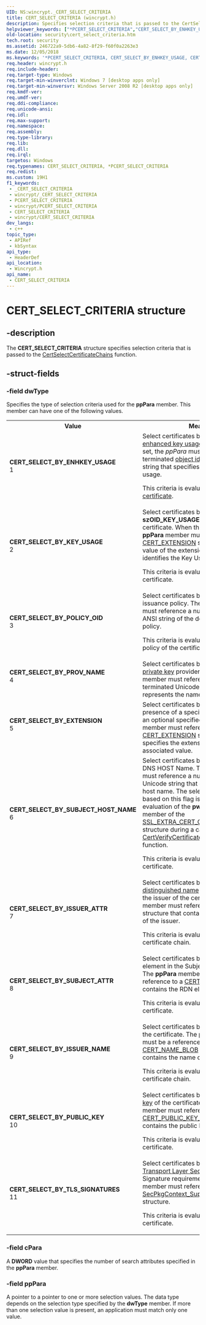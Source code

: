 ```yaml
---
UID: NS:wincrypt._CERT_SELECT_CRITERIA
title: CERT_SELECT_CRITERIA (wincrypt.h)
description: Specifies selection criteria that is passed to the CertSelectCertificateChains function.
helpviewer_keywords: ["*PCERT_SELECT_CRITERIA","CERT_SELECT_BY_ENHKEY_USAGE","CERT_SELECT_BY_EXTENSION","CERT_SELECT_BY_ISSUER_ATTR","CERT_SELECT_BY_ISSUER_NAME","CERT_SELECT_BY_KEY_USAGE","CERT_SELECT_BY_POLICY_OID","CERT_SELECT_BY_PROV_NAME","CERT_SELECT_BY_PUBLIC_KEY","CERT_SELECT_BY_SUBJECT_ATTR","CERT_SELECT_BY_SUBJECT_HOST_NAME","CERT_SELECT_BY_TLS_SIGNATURES","CERT_SELECT_CRITERIA","CERT_SELECT_CRITERIA structure [Security]","PCCERT_SELECT_CRITERIA","PCCERT_SELECT_CRITERIA structure pointer [Security]","PCERT_SELECT_CRITERIA","PCERT_SELECT_CRITERIA structure pointer [Security]","security.cert_select_criteria","wincrypt/CERT_SELECT_CRITERIA","wincrypt/PCCERT_SELECT_CRITERIA","wincrypt/PCERT_SELECT_CRITERIA"]
old-location: security\cert_select_criteria.htm
tech.root: security
ms.assetid: 246722a9-5db6-4a82-8f29-f60f0a2263e3
ms.date: 12/05/2018
ms.keywords: '*PCERT_SELECT_CRITERIA, CERT_SELECT_BY_ENHKEY_USAGE, CERT_SELECT_BY_EXTENSION, CERT_SELECT_BY_ISSUER_ATTR, CERT_SELECT_BY_ISSUER_NAME, CERT_SELECT_BY_KEY_USAGE, CERT_SELECT_BY_POLICY_OID, CERT_SELECT_BY_PROV_NAME, CERT_SELECT_BY_PUBLIC_KEY, CERT_SELECT_BY_SUBJECT_ATTR, CERT_SELECT_BY_SUBJECT_HOST_NAME, CERT_SELECT_BY_TLS_SIGNATURES, CERT_SELECT_CRITERIA, CERT_SELECT_CRITERIA structure [Security], PCCERT_SELECT_CRITERIA, PCCERT_SELECT_CRITERIA structure pointer [Security], PCERT_SELECT_CRITERIA, PCERT_SELECT_CRITERIA structure pointer [Security], security.cert_select_criteria, wincrypt/CERT_SELECT_CRITERIA, wincrypt/PCCERT_SELECT_CRITERIA, wincrypt/PCERT_SELECT_CRITERIA'
req.header: wincrypt.h
req.include-header: 
req.target-type: Windows
req.target-min-winverclnt: Windows 7 [desktop apps only]
req.target-min-winversvr: Windows Server 2008 R2 [desktop apps only]
req.kmdf-ver: 
req.umdf-ver: 
req.ddi-compliance: 
req.unicode-ansi: 
req.idl: 
req.max-support: 
req.namespace: 
req.assembly: 
req.type-library: 
req.lib: 
req.dll: 
req.irql: 
targetos: Windows
req.typenames: CERT_SELECT_CRITERIA, *PCERT_SELECT_CRITERIA
req.redist: 
ms.custom: 19H1
f1_keywords:
 - _CERT_SELECT_CRITERIA
 - wincrypt/_CERT_SELECT_CRITERIA
 - PCERT_SELECT_CRITERIA
 - wincrypt/PCERT_SELECT_CRITERIA
 - CERT_SELECT_CRITERIA
 - wincrypt/CERT_SELECT_CRITERIA
dev_langs:
 - c++
topic_type:
 - APIRef
 - kbSyntax
api_type:
 - HeaderDef
api_location:
 - Wincrypt.h
api_name:
 - CERT_SELECT_CRITERIA
---
```


# CERT_SELECT_CRITERIA structure


## -description

The <b>CERT_SELECT_CRITERIA</b> structure specifies selection criteria that is passed to the <a href="https://docs.microsoft.com/windows/desktop/api/wincrypt/nf-wincrypt-certselectcertificatechains">CertSelectCertificateChains</a> function.

## -struct-fields

### -field dwType

Specifies the type of selection criteria used for the <b>ppPara</b> member. This member can have one of the following values.

<table>
<tr>
<th>Value</th>
<th>Meaning</th>
</tr>
<tr>
<td width="40%"><a id="CERT_SELECT_BY_ENHKEY_USAGE"></a><a id="cert_select_by_enhkey_usage"></a><dl>
<dt><b>CERT_SELECT_BY_ENHKEY_USAGE</b></dt>
<dt>1</dt>
</dl>
</td>
<td width="60%">
Select certificates  based on  a specific <a href="https://docs.microsoft.com/windows/desktop/SecGloss/e-gly">enhanced key usage</a>. When this flag is set, the <i>ppPara</i> must reference a null-terminated <a href="https://docs.microsoft.com/windows/desktop/SecGloss/o-gly">object identifier</a> (OID) ANSI string that specifies the enhanced key usage.

This criteria is evaluated on the <a href="https://docs.microsoft.com/windows/desktop/SecGloss/c-gly">certificate</a>.

</td>
</tr>
<tr>
<td width="40%"><a id="CERT_SELECT_BY_KEY_USAGE"></a><a id="cert_select_by_key_usage"></a><dl>
<dt><b>CERT_SELECT_BY_KEY_USAGE</b></dt>
<dt>2</dt>
</dl>
</td>
<td width="60%">
Select certificates  based on  a specific <b>szOID_KEY_USAGE</b> extension in the certificate.  When this flag is set, the <b>ppPara </b> member must reference a <a href="https://docs.microsoft.com/windows/desktop/api/wincrypt/ns-wincrypt-cert_extension">CERT_EXTENSION</a> structure where the value of the extension is a <b>DWORD</b> that identifies the Key Usage bits.

This criteria is evaluated on the certificate.

</td>
</tr>
<tr>
<td width="40%"><a id="CERT_SELECT_BY_POLICY_OID"></a><a id="cert_select_by_policy_oid"></a><dl>
<dt><b>CERT_SELECT_BY_POLICY_OID</b></dt>
<dt>3</dt>
</dl>
</td>
<td width="60%">
Select certificates based on a specific issuance policy. The <b>ppPara</b> member must reference a null-terminated OID ANSI string of the desired issuance policy.

This criteria is evaluated on the issuance policy of the certificate chain.

</td>
</tr>
<tr>
<td width="40%"><a id="CERT_SELECT_BY_PROV_NAME"></a><a id="cert_select_by_prov_name"></a><dl>
<dt><b>CERT_SELECT_BY_PROV_NAME</b></dt>
<dt>4</dt>
</dl>
</td>
<td width="60%">
Select certificates based on a specific <a href="https://docs.microsoft.com/windows/desktop/SecGloss/p-gly">private key</a> provider. The <b>ppPara</b> member must reference a  null-terminated Unicode string that represents the name of the provider.

</td>
</tr>
<tr>
<td width="40%"><a id="CERT_SELECT_BY_EXTENSION"></a><a id="cert_select_by_extension"></a><dl>
<dt><b>CERT_SELECT_BY_EXTENSION</b></dt>
<dt>5</dt>
</dl>
</td>
<td width="60%">
Select certificates based on the presence of a specified extension and an optional specified value. The <b>ppPara</b> member must reference a <a href="https://docs.microsoft.com/windows/desktop/api/wincrypt/ns-wincrypt-cert_extension">CERT_EXTENSION</a> structure that specifies the extension OID and the  associated value.

</td>
</tr>
<tr>
<td width="40%"><a id="CERT_SELECT_BY_SUBJECT_HOST_NAME"></a><a id="cert_select_by_subject_host_name"></a><dl>
<dt><b>CERT_SELECT_BY_SUBJECT_HOST_NAME</b></dt>
<dt>6</dt>
</dl>
</td>
<td width="60%">
Select certificates based on the Subject DNS HOST Name. The <b>ppPara</b> member must reference a null-terminated Unicode string that contains the subject host name. The selection performed based on this flag  is the same as the evaluation of the <b>pwszServerName</b> member of the <a href="https://docs.microsoft.com/windows/desktop/api/wincrypt/ns-wincrypt-httpspolicycallbackdata">SSL_EXTRA_CERT_CHAIN_POLICY_PARA</a> structure during a call to the <a href="https://docs.microsoft.com/windows/desktop/api/wincrypt/nf-wincrypt-certverifycertificatechainpolicy">CertVerifyCertificateChainPolicy</a> function. 

This criteria is evaluated on the certificate.

</td>
</tr>
<tr>
<td width="40%"><a id="CERT_SELECT_BY_ISSUER_ATTR"></a><a id="cert_select_by_issuer_attr"></a><dl>
<dt><b>CERT_SELECT_BY_ISSUER_ATTR</b></dt>
<dt>7</dt>
</dl>
</td>
<td width="60%">
Select certificates based on the <a href="https://docs.microsoft.com/windows/desktop/SecGloss/r-gly">relative distinguished name</a> (RDN) element of the issuer of the certificate.  The <b>ppPara</b> member must reference a <a href="https://docs.microsoft.com/windows/desktop/api/wincrypt/ns-wincrypt-cert_rdn">CERT_RDN</a> structure that contains the RDN element of the issuer.

This criteria is evaluated on the certificate chain.

</td>
</tr>
<tr>
<td width="40%"><a id="CERT_SELECT_BY_SUBJECT_ATTR"></a><a id="cert_select_by_subject_attr"></a><dl>
<dt><b>CERT_SELECT_BY_SUBJECT_ATTR</b></dt>
<dt>8</dt>
</dl>
</td>
<td width="60%">
Select certificates based on the RDN element in the Subject of the certificate.  The <b>ppPara</b> member must be a reference to a <a href="https://docs.microsoft.com/windows/desktop/api/wincrypt/ns-wincrypt-cert_rdn">CERT_RDN</a> structure that contains the RDN element of the Subject.

This criteria is evaluated on the certificate.

</td>
</tr>
<tr>
<td width="40%"><a id="CERT_SELECT_BY_ISSUER_NAME"></a><a id="cert_select_by_issuer_name"></a><dl>
<dt><b>CERT_SELECT_BY_ISSUER_NAME</b></dt>
<dt>9</dt>
</dl>
</td>
<td width="60%">
Select certificates based on the issuer of the certificate. The <b>ppPara</b> member must be a reference to a <a href="/windows/win32/api/dpapi/ns-dpapi-crypt_integer_blob">CERT_NAME_BLOB</a> structure that contains the name of the issuer.

This criteria is evaluated on the certificate chain.

</td>
</tr>
<tr>
<td width="40%"><a id="CERT_SELECT_BY_PUBLIC_KEY"></a><a id="cert_select_by_public_key"></a><dl>
<dt><b>CERT_SELECT_BY_PUBLIC_KEY</b></dt>
<dt>10</dt>
</dl>
</td>
<td width="60%">
Select certificates based on the <a href="https://docs.microsoft.com/windows/desktop/SecGloss/p-gly">public key</a> of the certificate.  The <b>ppPara</b> member must reference a pointer to  a <a href="https://docs.microsoft.com/windows/desktop/api/wincrypt/ns-wincrypt-cert_public_key_info">CERT_PUBLIC_KEY_INFO</a> structure that contains the public key.

This criteria is evaluated on the certificate.

</td>
</tr>
<tr>
<td width="40%"><a id="CERT_SELECT_BY_TLS_SIGNATURES"></a><a id="cert_select_by_tls_signatures"></a><dl>
<dt><b>CERT_SELECT_BY_TLS_SIGNATURES</b></dt>
<dt>11</dt>
</dl>
</td>
<td width="60%">
Select certificates based on the <a href="/windows/win32/api/schannel/ns-schannel-secpkgcontext_supportedsignatures">Transport Layer Security protocol</a> (TLS) Signature requirement. The <b>ppPara</b> member must reference a <a href="https://docs.microsoft.com/windows/desktop/api/schannel/ns-schannel-secpkgcontext_supportedsignatures">SecPkgContext_SupportedSignatures</a> structure.

This criteria is evaluated on the certificate.

</td>
</tr>
</table>

### -field cPara

A <b>DWORD</b> value that specifies the number of search attributes specified in the <b>ppPara</b> member.

### -field ppPara

A pointer to a pointer to one or more selection values.  The data type depends on the selection type specified by the <b>dwType</b> member. If more than one selection value is present, an application must match only one value.

